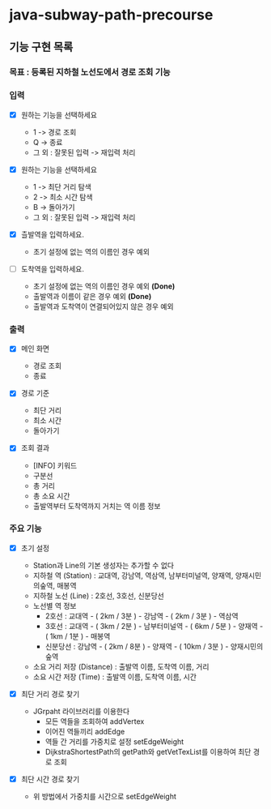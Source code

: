 # java-subway-path-precourse

## 기능 구현 목록

### 목표 : 등록된 지하철 노선도에서 경로 조회 기능

### 입력

- [X] 원하는 기능을 선택하세요
    - 1 -> 경로 조회
    - Q -> 종료
    - 그 외 : 잘못된 입력 -> 재입력 처리

- [X] 원하는 기능을 선택하세요
    - 1 -> 최단 거리 탐색
    - 2 -> 최소 시간 탐색
    - B -> 돌아가기
    - 그 외 : 잘못된 입력 -> 재입력 처리

- [X] 츨발역을 입력하세요.
    - 초기 설정에 없는 역의 이름인 경우 예외

- [ ] 도착역을 입력하세요.
    - 초기 설정에 없는 역의 이름인 경우 예외 **(Done)**
    - 출발역과 이름이 같은 경우 예외 **(Done)**
    - 출발역과 도착역이 연결되어있지 않은 경우 예외

### 출력

- [X] 메인 화면
    - 경로 조회
    - 종료

- [X] 경로 기준
    - 최단 거리
    - 최소 시간
    - 돌아가기

- [X] 조회 결과
    - [INFO] 키워드
    - 구분선
    - 총 거리
    - 총 소요 시간
    - 출발역부터 도착역까지 거치는 역 이름 정보

### 주요 기능

- [X] 초기 설정
    - Station과 Line의 기본 생성자는 추가할 수 없다
    - 지하철 역 (Station) : 교대역, 강남역, 역삼역, 남부터미널역, 양재역, 양재시민의숲역, 매봉역
    - 지하철 노선 (Line) : 2호선, 3호선, 신분당선
    - 노선별 역 정보
        - 2호선 : 교대역 - ( 2km / 3분 ) - 강남역 - ( 2km / 3분 ) - 역삼역
        - 3호선 : 교대역 - ( 3km / 2분 ) - 남부터미널역 - ( 6km / 5분 ) - 양재역 - ( 1km / 1분 ) - 매봉역
        - 신분당선 : 강남역 - ( 2km / 8분 ) - 양재역 - ( 10km / 3분 ) - 양재시민의숲역
    - 소요 거리 저장 (Distance) : 출발역 이름, 도착역 이름, 거리
    - 소요 시간 저장 (Time) : 출발역 이름, 도착역 이름, 시간

- [X] 최단 거리 경로 찾기
    - JGrpaht 라이브러리를 이용한다
        - 모든 역들을 조회하여 addVertex
        - 이어진 역들끼리 addEdge
        - 역들 간 거리를 가중치로 설정 setEdgeWeight
        - DijkstraShortestPath의 getPath와 getVetTexList를 이용하여 최단 경로 조회

- [X] 최단 시간 경로 찾기
    - 위 방법에서 가중치를 시간으로 setEdgeWeight